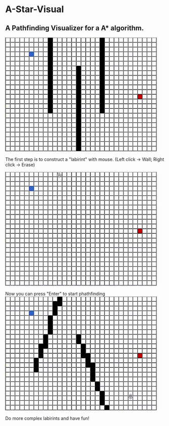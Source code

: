 # A-Star-Visual

## A Pathfinding Visualizer for a A* algorithm.

<img src= "https://github.com/EuReinoso/A-Star-Visual/blob/master/assets/main.gif?raw=true" width = "480" height = "360" />

The first step is to construct a "labirint" with mouse. (Left click -> Wall; Right click -> Erase)

<img src= "https://github.com/EuReinoso/A-Star-Visual/blob/master/assets/wall.gif?raw=true" width = "480" height = "360" />

Now you can press "Enter" to start phathfinding
<img src= "https://github.com/EuReinoso/A-Star-Visual/blob/master/assets/seach.gif?raw=true" width = "480" height = "360" />

Do more complex labirints and have fun!

